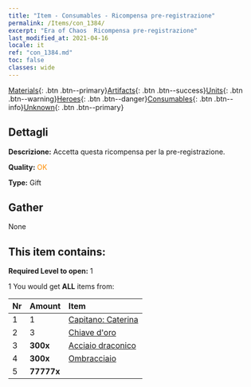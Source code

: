 ```yaml
---
title: "Item - Consumables - Ricompensa pre-registrazione"
permalink: /Items/con_1384/
excerpt: "Era of Chaos  Ricompensa pre-registrazione"
last_modified_at: 2021-04-16
locale: it
ref: "con_1384.md"
toc: false
classes: wide
---
```

 [Materials](/it/Items/){: .btn .btn--primary}[Artifacts](/it/Items/Artifacts/){: .btn .btn--success}[Units](/it/Items/Units/){: .btn .btn--warning}[Heroes](/it/Items/Heroes/){: .btn .btn--danger}[Consumables](/it/Items/Consumables/){: .btn .btn--info}[Unknown](/it/Items/Unknown/){: .btn .btn--primary}

## Dettagli
 **Descrizione:** Accetta questa ricompensa per la pre-registrazione.

 **Quality:** <span style="color: #FF8C00">OK</span>

 **Type:** Gift

## Gather

  None

## This item contains:

 **Required Level to open:** 1

 1 You would get **ALL** items  from:

  | Nr | Amount |     Item    |
  |:---|:-------|:------------|
  | 1 | 1 | [Capitano: Caterina](/it/Items/con_1029/) |  | 
  | 2 | 3 | [Chiave d'oro](/it/Items/con_783/) |  | 
  | 3 |  **300x** | [Acciaio draconico](/it/Items/con_880/) |  | 
  | 4 |  **300x** | [Ombracciaio](/it/Items/con_881/) |  | 
  | 5 |  **77777x** | <i class="fas fa-coins"/> |  | 
